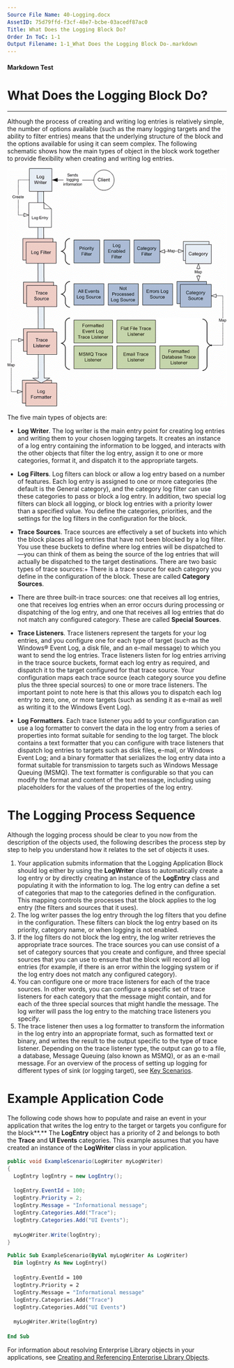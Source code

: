 ```yaml
---
Source File Name: 40-Logging.docx
AssetID: 75d79ffd-f3cf-48e7-bcbe-03acedf87ac0
Title: What Does the Logging Block Do?
Order In ToC: 1-1
Output Filename: 1-1_What Does the Logging Block Do-.markdown
---
```


#### Markdown Test ####
# What Does the Logging Block Do? #
----------

Although the process of creating and writing log entries is relatively simple, the number of options available (such as the many logging targets and the ability to filter entries) means that the underlying structure of the block and the options available for using it can seem complex. The following schematic shows how the main types of object in the block work together to provide flexibility when creating and writing log entries.  

![](images/1a65c0e7-1ce1-48ec-b1cd-eccbe9c1e74b.png)  

The five main types of objects are:  
+ **Log Writer**. The log writer is the main entry point for creating log entries and writing them to your chosen logging targets. It creates an instance of a log entry containing the information to be logged, and interacts with the other objects that filter the log entry, assign it to one or more categories, format it, and dispatch it to the appropriate targets. 
+ **Log Filters**. Log filters can block or allow a log entry based on a number of features. Each log entry is assigned to one or more categories (the default is the General category), and the category log filter can use these categories to pass or block a log entry. In addition, two special log filters can block all logging, or block log entries with a priority lower than a specified value. You define the categories, priorities, and the settings for the log filters in the configuration for the block.
+ **Trace Sources**. Trace sources are effectively a set of buckets into which the block places all log entries that have not been blocked by a log filter. You use these buckets to define where log entries will be dispatched to—you can think of them as being the source of the log entries that will actually be dispatched to the target destinations. There are two basic types of trace sources:+ There is a trace source for each category you define in the configuration of the block. These are called **Category Sources**.
+ There are three built-in trace sources: one that receives all log entries, one that receives log entries when an error occurs during processing or dispatching of the log entry, and one that receives all log entries that do not match any configured category. These are called **Special Sources**.

+ **Trace Listeners**. Trace listeners represent the targets for your log entries, and you configure one for each type of target (such as the Windows® Event Log, a disk file, and an e-mail message) to which you want to send the log entries. Trace listeners listen for log entries arriving in the trace source buckets, format each log entry as required, and dispatch it to the target configured for that trace source. Your configuration maps each trace source (each category source you define plus the three special sources) to one or more trace listeners. The important point to note here is that this allows you to dispatch each log entry to zero, one, or more targets (such as sending it as e-mail as well as writing it to the Windows Event Log).
+ **Log Formatters**. Each trace listener you add to your configuration can use a log formatter to convert the data in the log entry from a series of properties into format suitable for sending to the log target. The block contains a text formatter that you can configure with trace listeners that dispatch log entries to targets such as disk files, e-mail, or Windows Event Log; and a binary formatter that serializes the log entry data into a format suitable for transmission to targets such as Windows Message Queuing (MSMQ).  The text formatter is configurable so that you can modify the format and content of the text message, including using placeholders for the values of the properties of the log entry.

# The Logging Process Sequence #
Although the logging process should be clear to you now from the description of the objects used, the following describes the process step by step to help you understand how it relates to the set of objects it uses.  
1. Your application submits information that the Logging Application Block should log either by using the **LogWriter** class to automatically create a log entry or by directly creating an instance of the **LogEntry** class and populating it with the information to log. The log entry can define a set of categories that map to the categories defined in the configuration. This mapping controls the processes that the block applies to the log entry (the filters and sources that it uses).  
2. The log writer passes the log entry through the log filters that you define in the configuration. These filters can block the log entry based on its priority, category name, or when logging is not enabled.
3. If the log filters do not block the log entry, the log writer retrieves the appropriate trace sources. The trace sources you can use consist of a set of category sources that you create and configure, and three special sources that you can use to ensure that the  block will record all log entries (for example, if there is an error within the logging system or if the log entry does not match any configured category). 
4. You can configure one or more trace listeners for each of the trace sources. In other words, you can configure a specific set of trace listeners for each category that the message might contain, and for each of the three special sources that might handle the message. The log writer will pass the log entry to the matching trace listeners you specify. 
5. The trace listener then uses a log formatter to transform the information in the log entry into an appropriate format, such as formatted text or binary, and writes the result to the output specific to the type of trace listener. Depending on the trace listener type, the output can go to a file, a database, Message Queuing (also known as MSMQ), or as an e-mail message.
For an overview of the process of setting up logging for different types of sink (or logging target), see <a href="test-markdown_33d9998d-fa92-40b4-be49-7e28a72bd22c.html" xmlns:dt="uuid:C2F41010-65B3-11d1-A29F-00AA00C14882" xmlns:xlink="http://www.w3.org/1999/xlink" xmlns:MSHelp="http://msdn.microsoft.com/mshelp">Key Scenarios</a>.  

# Example Application Code #
<a name="intro_examplecode" href="#" xmlns:xlink="http://www.w3.org/1999/xlink"><span /></a>The following code shows how to populate and raise an event in your application that writes the log entry to the target or targets you configure for the block**.** The **LogEntry** object has a priority of 2 and belongs to both the **Trace** and **UI Events** categories. This example assumes that you have created an instance of the **LogWriter** class in your application.  

```csharp
public void ExampleScenario(LogWriter myLogWriter)
{
  LogEntry logEntry = new LogEntry();

  logEntry.EventId = 100;
  logEntry.Priority = 2;
  logEntry.Message = "Informational message";
  logEntry.Categories.Add("Trace");
  logEntry.Categories.Add("UI Events");

  myLogWriter.Write(logEntry);
}
```


```vb
Public Sub ExampleScenario(ByVal myLogWriter As LogWriter)
  Dim logEntry As New LogEntry()

  logEntry.EventId = 100
  logEntry.Priority = 2
  logEntry.Message = "Informational message"
  logEntry.Categories.Add("Trace")
  logEntry.Categories.Add("UI Events")

  myLogWriter.Write(logEntry)

End Sub
```

For information about resolving Enterprise Library objects in your applications, see <a href="test-markdown_bfd186b8-9a32-477a-bee7-14742ba1ca42.html" xmlns:dt="uuid:C2F41010-65B3-11d1-A29F-00AA00C14882" xmlns:xlink="http://www.w3.org/1999/xlink" xmlns:MSHelp="http://msdn.microsoft.com/mshelp">Creating and Referencing Enterprise Library Objects</a>.  

